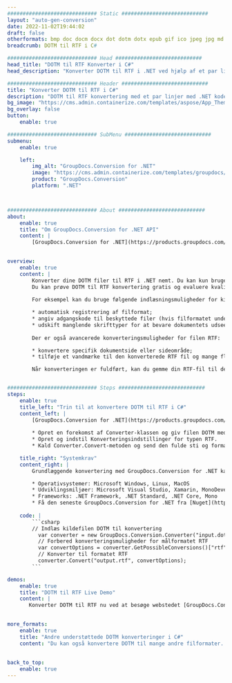 ```yaml
---
############################# Static ############################
layout: "auto-gen-conversion"
date: 2022-11-02T19:44:02
draft: false
otherformats: bmp doc docm docx dot dotm dotx epub gif ico jpeg jpg md odt ott pdf png psd rtf tex tif tiff txt xps
breadcrumb: DOTM til RTF i C#

############################# Head ############################
head_title: "DOTM til RTF Konverter i C#"
head_description: "Konverter DOTM til RTF i .NET ved hjælp af et par linjer kode. Brug GroupDocs Document Conversion API til at konvertere over 160 filformater."

############################# Header ############################
title: "Konverter DOTM til RTF i C#"
description: "DOTM til RTF konvertering med et par linjer med .NET kode"
bg_image: "https://cms.admin.containerize.com/templates/aspose/App_Themes/V3/images/bg/header1.png"
bg_overlay: false
button:
    enable: true

############################# SubMenu ############################
submenu:
    enable: true

    left:
        img_alt: "GroupDocs.Conversion for .NET"
        image: "https://cms.admin.containerize.com/templates/groupdocs/images/product-logos/90x90-noborder/groupdocs-conversion-net.png"
        product: "GroupDocs.Conversion"
        platform: ".NET"



############################# About ############################
about:
    enable: true
    title: "Om GroupDocs.Conversion for .NET API"
    content: |
        [GroupDocs.Conversion for .NET](https://products.groupdocs.com/conversion/net/) kan bruges til at konvertere Microsoft Word, Excel, PowerPoint, PDF, Visio og andre formater. GroupDocs.Conversion er en selvstændig API, der er velegnet til back-end og interne systemer, hvor høj ydeevne er påkrævet. Det afhænger ikke af nogen software som Microsoft eller Open Office.
    

overview:
    enable: true
    content: |
        Konverter dine DOTM filer til RTF i .NET nemt. Du kan kun bruge et par C# kodelinjer i enhver platform efter eget valg, såsom - Windows, Linux, macOS.
        Du kan prøve DOTM til RTF konvertering gratis og evaluere kvaliteten af ​​konverteringsresultaterne. Sammen med simple filkonverteringsscenarier kan du prøve mere avancerede muligheder for at indlæse kilden DOTM fil og for at gemme output RTF resultat. 
        
        For eksempel kan du bruge følgende indlæsningsmuligheder for kilden DOTM:

        * automatisk registrering af filformat;
        * angiv adgangskode til beskyttede filer (hvis filformatet understøtter det);
        * udskift manglende skrifttyper for at bevare dokumentets udseende.
        
        Der er også avancerede konverteringsmuligheder for filen RTF:

        * konvertere specifik dokumentside eller sideområde;
        * tilføje et vandmærke til den konverterede RTF fil og mange flere.

        Når konverteringen er fuldført, kan du gemme din RTF-fil til den lokale filsti eller ethvert tredjepartslager som FTP, Amazon S3, Google Drive, Dropbox osv. Bemærk venligst - for at konvertere DOTM til {{ TO}} er der ikke behov for yderligere software installeret - som MS Office, Open Office, Adobe Acrobat Reader osv.


############################# Steps ############################
steps:
    enable: true
    title_left: "Trin til at konvertere DOTM til RTF i C#"
    content_left: |
        [GroupDocs.Conversion for .NET](https://products.groupdocs.com/conversion/net/) gør det nemt for udviklere at konvertere en DOTM fil til RTF med et par linjer kode.
        
        * Opret en forekomst af Converter-klassen og giv filen DOTM med den fulde sti
        * Opret og indstil Konverteringsindstillinger for typen RTF.
        * Kald Converter.Convert-metoden og send den fulde sti og format (RTF) som en parameter

    title_right: "Systemkrav"
    content_right: |
        Grundlæggende konvertering med GroupDocs.Conversion for .NET kan udføres med nogle få enkle trin. Vores API'er understøttes på alle større platforme og operativsystemer. Før du udfører koden nedenfor, skal du sørge for, at du har følgende forudsætninger installeret på dit system.

        * Operativsystemer: Microsoft Windows, Linux, MacOS
        * Udviklingsmiljøer: Microsoft Visual Studio, Xamarin, MonoDevelop
        * Frameworks: .NET Framework, .NET Standard, .NET Core, Mono
        * Få den seneste GroupDocs.Conversion for .NET fra [Nuget](https://www.nuget.org/packages/groupdocs.conversion)
         
    code: |
        ```csharp    
        // Indlæs kildefilen DOTM til konvertering
          var converter = new GroupDocs.Conversion.Converter("input.dotm");
          // Forbered konverteringsmuligheder for målformatet RTF
          var convertOptions = converter.GetPossibleConversions()["rtf"].ConvertOptions;
          // Konverter til formatet RTF
          converter.Convert("output.rtf", convertOptions);
        ```

demos:
    enable: true
    title: "DOTM til RTF Live Demo"
    content: |
       Konverter DOTM til RTF nu ved at besøge webstedet [GroupDocs.Conversion App](https://products.groupdocs.app/conversion/family). Online demo har følgende fordele
          

more_formats:
    enable: true
    title: "Andre understøttede DOTM konverteringer i C#"
    content: "Du kan også konvertere DOTM til mange andre filformater. Se venligst listen nedenfor."
       
       
back_to_top:
    enable: true
---
```

